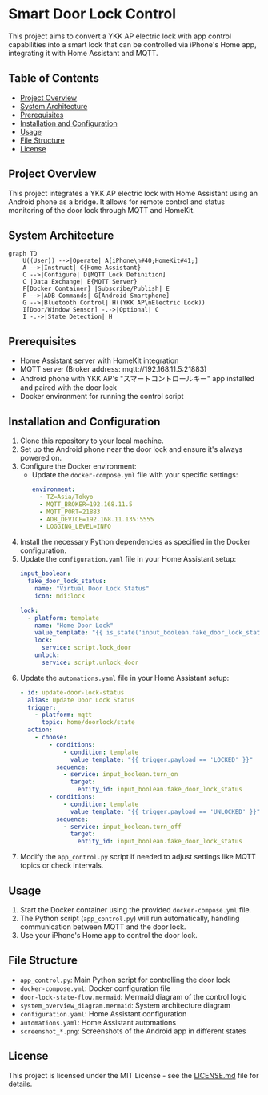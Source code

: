 # Smart Door Lock Control

This project aims to convert a YKK AP electric lock with app control capabilities into a smart lock that can be controlled via iPhone's Home app, integrating it with Home Assistant and MQTT.

## Table of Contents
- [Project Overview](#project-overview)
- [System Architecture](#system-architecture)
- [Prerequisites](#prerequisites)
- [Installation and Configuration](#installation-and-configuration)
- [Usage](#usage)
- [File Structure](#file-structure)
- [License](#license)

## Project Overview

This project integrates a YKK AP electric lock with Home Assistant using an Android phone as a bridge. It allows for remote control and status monitoring of the door lock through MQTT and HomeKit.

## System Architecture

```mermaid
graph TD
    U((User)) -->|Operate| A[iPhone\n#40;HomeKit#41;]
    A -->|Instruct| C{Home Assistant}
    C -->|Configure| D[MQTT Lock Definition]
    C |Data Exchange| E{MQTT Server}
    F[Docker Container] |Subscribe/Publish| E
    F -->|ADB Commands| G[Android Smartphone]
    G -->|Bluetooth Control| H((YKK AP\nElectric Lock))
    I[Door/Window Sensor] -.->|Optional| C
    I -.->|State Detection| H
```

## Prerequisites

- Home Assistant server with HomeKit integration
- MQTT server (Broker address: mqtt://192.168.11.5:21883)
- Android phone with YKK AP's "スマートコントロールキー" app installed and paired with the door lock
- Docker environment for running the control script

## Installation and Configuration

1. Clone this repository to your local machine.
2. Set up the Android phone near the door lock and ensure it's always powered on.
3. Configure the Docker environment:
   - Update the `docker-compose.yml` file with your specific settings:
     ```yaml
     environment:
       - TZ=Asia/Tokyo
       - MQTT_BROKER=192.168.11.5
       - MQTT_PORT=21883
       - ADB_DEVICE=192.168.11.135:5555
       - LOGGING_LEVEL=INFO
     ```
4. Install the necessary Python dependencies as specified in the Docker configuration.
5. Update the `configuration.yaml` file in your Home Assistant setup:
   ```yaml
   input_boolean:
     fake_door_lock_status:
       name: "Virtual Door Lock Status"
       icon: mdi:lock

   lock:
     - platform: template
       name: "Home Door Lock"
       value_template: "{{ is_state('input_boolean.fake_door_lock_status', 'on') }}"
       lock:
         service: script.lock_door
       unlock:
         service: script.unlock_door
   ```
6. Update the `automations.yaml` file in your Home Assistant setup:
   ```yaml
   - id: update-door-lock-status
     alias: Update Door Lock Status
     trigger:
       - platform: mqtt
         topic: home/doorlock/state
     action:
       - choose:
           - conditions:
               - condition: template
                 value_template: "{{ trigger.payload == 'LOCKED' }}"
             sequence:
               - service: input_boolean.turn_on
                 target:
                   entity_id: input_boolean.fake_door_lock_status
           - conditions:
               - condition: template
                 value_template: "{{ trigger.payload == 'UNLOCKED' }}"
             sequence:
               - service: input_boolean.turn_off
                 target:
                   entity_id: input_boolean.fake_door_lock_status
   ```
7. Modify the `app_control.py` script if needed to adjust settings like MQTT topics or check intervals.

## Usage

1. Start the Docker container using the provided `docker-compose.yml` file.
2. The Python script (`app_control.py`) will run automatically, handling communication between MQTT and the door lock.
3. Use your iPhone's Home app to control the door lock.

## File Structure

- `app_control.py`: Main Python script for controlling the door lock
- `docker-compose.yml`: Docker configuration file
- `door-lock-state-flow.mermaid`: Mermaid diagram of the control logic
- `system_overview_diagram.mermaid`: System architecture diagram
- `configuration.yaml`: Home Assistant configuration
- `automations.yaml`: Home Assistant automations
- `screenshot_*.png`: Screenshots of the Android app in different states

## License

This project is licensed under the MIT License - see the [LICENSE.md](LICENSE.md) file for details.